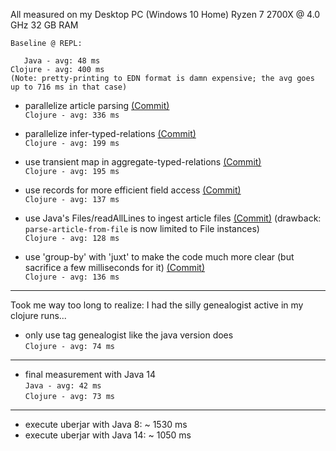 All measured on my Desktop PC (Windows 10 Home)
Ryzen 7 2700X @ 4.0 GHz
32 GB RAM

```
Baseline @ REPL:

   Java - avg: 48 ms
Clojure - avg: 400 ms
(Note: pretty-printing to EDN format is damn expensive; the avg goes up to 716 ms in that case)
```

* parallelize article parsing [(Commit)](https://github.com/NPException/java-after-eight/commit/65c62bcbfa10f6c5d9b2011b9f454e5ea72060dc)  
`Clojure - avg: 336 ms`

* parallelize infer-typed-relations [(Commit)](https://github.com/NPException/java-after-eight/commit/2807f440c34d99e9a12b536155cd6825baa98dc7)  
`Clojure - avg: 199 ms`

* use transient map in aggregate-typed-relations [(Commit)](https://github.com/NPException/java-after-eight/commit/4f03d349897f2eac898b9b5b9f127126814100d4)  
`Clojure - avg: 195 ms`

* use records for more efficient field access [(Commit)](https://github.com/NPException/java-after-eight/commit/e63fd6738793fcf4c0e7bac4931154b9a222d375)  
`Clojure - avg: 137 ms`

* use Java's Files/readAllLines to ingest article files [(Commit)](https://github.com/NPException/java-after-eight/commit/a37302bd26d90cefa1ee20cbd0dc88a01f975d68) (drawback: `parse-article-from-file` is now limited to File instances)  
`Clojure - avg: 128 ms`

* use 'group-by' with 'juxt' to make the code much more clear (but sacrifice a few milliseconds for it) [(Commit)](https://github.com/NPException/java-after-eight/commit/6ca65ee9e95399bd365e2c27830fee77c7bc6bed)  
`Clojure - avg: 136 ms`

---

Took me way too long to realize: I had the silly genealogist active in my clojure runs...

* only use tag genealogist like the java version does  
`Clojure - avg: 74 ms`


---

* final measurement with Java 14  
`Java - avg: 42 ms`  
`Clojure - avg: 73 ms`

---

* execute uberjar with Java 8: ~ 1530 ms
* execute uberjar with Java 14: ~ 1050 ms
